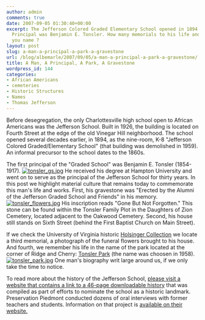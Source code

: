 ```yaml
---
author: admin
comments: true
date: 2007-09-05 01:30:40+00:00
excerpt: The Jefferson Colored Graded Elementary School opened in 1894. The first
  Principal was Benjamin E. Tonsler. How many memorials to his life and works can
  you name ?
layout: post
slug: a-man-a-principal-a-park-a-gravestone
url: /blog/albemarle/2007/09/05/a-man-a-principal-a-park-a-gravestone/
title: A Man, A Principal, A Park, A Gravestone
wordpress_id: 144
categories:
- African Americans
- cemeteries
- Historic Structures
- Names
- Thomas Jefferson
---
```


Before desegregation, the only Charlottesville high school open to African Americans was the Jefferson School. Built in 1926, the building is located on Fourth Street at the edge of the old Vinegar Hill neighborhood. The school opened several decades earlier, in 1894, as the nine-room, K-8 "Jefferson Colored Graded/Elementary School" (that building was demolished in 1959). An informal precursor to the school dates to the 1860s.

The first principal of the "Graded School" was Benjamin E. Tonsler (1854-1917). [![tonsler_gs.jpg](http://www.locohistory.org/blog/wp-content/uploads/2007/09/tonsler_gs.jpg)](http://www.locohistory.org/blog/?attachment_id=151) He received his degree at Hampton University and went on to serve as the principal of the Jefferson School for thirty years. In this post we highlight material culture that remains today to commemorate this man's life and works. First, his gravestone was "Erected by the Alumni of the Jefferson Graded School and Friends" in his memory. [![tonsler_flowers.jpg](http://www.locohistory.org/blog/wp-content/uploads/2007/09/tonsler_flowers.jpg)](http://www.locohistory.org/blog/?attachment_id=152) His inscription reads "Gone But Not Forgotten." This stone can be found within the Tonsler Family Plot in the Daughters of Zion Cemetery, located adjacent to the Oakwood Cemetery. Second, his house still stands on Sixth Street (behind the First Baptist Church on Main Street).

If we check the University of Virginia historic [Holsinger Collection](http://www.lib.virginia.edu/small/collections/holsinger/) we locate a third memorial, a photograph of the funeral flowers brought to his house. And fourth, we remember his life in the name of the park located at the corner of Ridge and Cherry: [Tonsler Park](http://www.charlottesville.org/Index.aspx?page=406) (the name was choosen in 1958). [![tonsler_park.jpg](http://www.locohistory.org/blog/wp-content/uploads/2007/09/tonsler_park.jpg)](http://www.locohistory.org/blog//?attachment_id=146) One man's biography writ large around us, if we only take the time to notice.

To read more about the history of the Jefferson School, [please visit a website that contains a link to a 46-page downloadable history](http://www.charlottesville.org/Index.aspx?page=1608) that was compiled as part of efforts to nominate the school as a historic landmark. Preservation Piedmont conducted dozens of oral interviews with former teachers and students. Information on that project is [available on their website.](http://avenue.org/pp/jeff-school-oral-hx.html)
